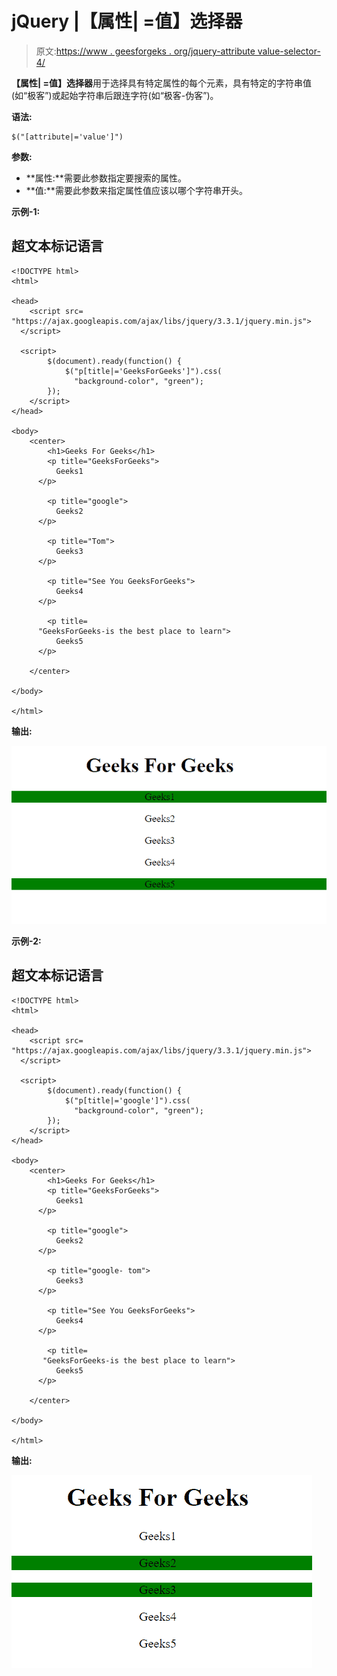 # jQuery |【属性| =值】选择器

> 原文:[https://www . geesforgeks . org/jquery-attribute value-selector-4/](https://www.geeksforgeeks.org/jquery-attributevalue-selector-4/)

**【属性| =值】选择器**用于选择具有特定属性的每个元素，具有特定的字符串值(如“极客”)或起始字符串后跟连字符(如“极客-伪客”)。

**语法:**

```
$("[attribute|='value']")
```

**参数:**

*   **属性:**需要此参数指定要搜索的属性。
*   **值:**需要此参数来指定属性值应该以哪个字符串开头。

**示例-1:**

## 超文本标记语言

```
<!DOCTYPE html>
<html>

<head>
    <script src=
"https://ajax.googleapis.com/ajax/libs/jquery/3.3.1/jquery.min.js">
  </script>

  <script>
        $(document).ready(function() {
            $("p[title|='GeeksForGeeks']").css(
              "background-color", "green");
        });
    </script>
</head>

<body>
    <center>
        <h1>Geeks For Geeks</h1>
        <p title="GeeksForGeeks">
          Geeks1
      </p>

        <p title="google">
          Geeks2
      </p>

        <p title="Tom">
          Geeks3
      </p>

        <p title="See You GeeksForGeeks">
          Geeks4
      </p>

        <p title=
      "GeeksForGeeks-is the best place to learn">
          Geeks5
      </p>

    </center>

</body>

</html>
```

**输出:**

![](img/89b438cdf57dd77e8fb0d1b83f4b4837.png)

**示例-2:**

## 超文本标记语言

```
<!DOCTYPE html>
<html>

<head>
    <script src=
"https://ajax.googleapis.com/ajax/libs/jquery/3.3.1/jquery.min.js">
  </script>

  <script>
        $(document).ready(function() {
            $("p[title|='google']").css(
              "background-color", "green");
        });
    </script>
</head>

<body>
    <center>
        <h1>Geeks For Geeks</h1>
        <p title="GeeksForGeeks">
          Geeks1
      </p>

        <p title="google">
          Geeks2
      </p>

        <p title="google- tom">
          Geeks3
      </p>

        <p title="See You GeeksForGeeks">
          Geeks4
      </p>

        <p title=
       "GeeksForGeeks-is the best place to learn">
          Geeks5
      </p>

    </center>

</body>

</html>
```

**输出:**

![](img/363585eefd05096f19c144387c606280.png)